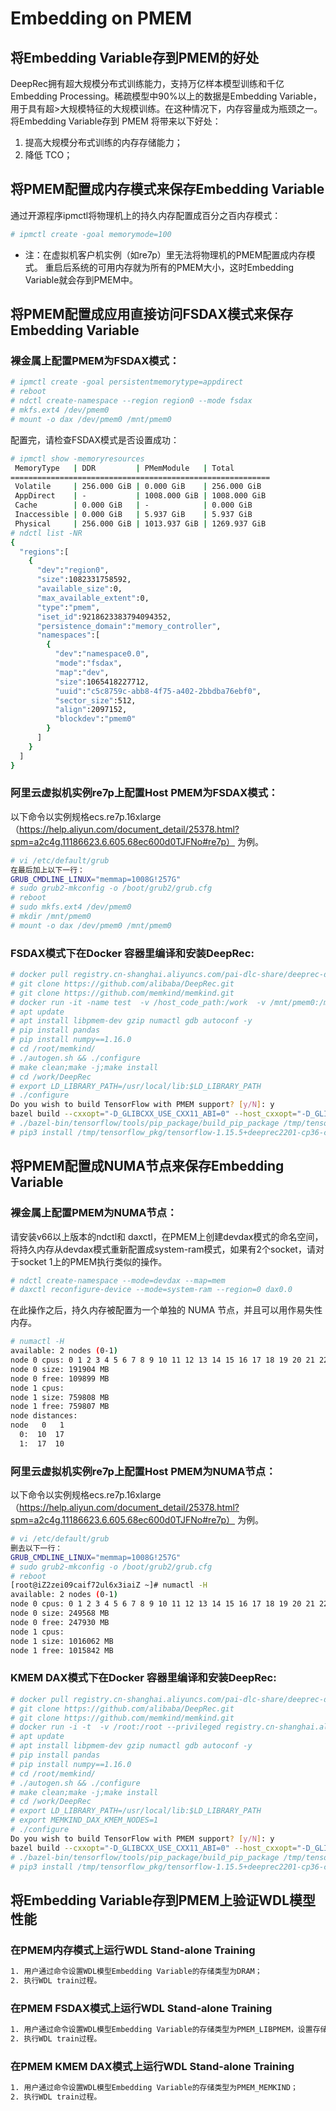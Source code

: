 # Embedding on PMEM
## 将Embedding Variable存到PMEM的好处
DeepRec拥有超大规模分布式训练能力，支持万亿样本模型训练和千亿Embedding Processing。稀疏模型中90%以上的数据是Embedding Variable，用于具有超>大规模特征的大规模训练。在这种情况下，内存容量成为瓶颈之一。将Embedding Variable存到 PMEM 将带来以下好处：
1. 提高大规模分布式训练的内存存储能力；
2. 降低 TCO；
## 将PMEM配置成内存模式来保存Embedding Variable
通过开源程序ipmctl将物理机上的持久内存配置成百分之百内存模式：
```bash
# ipmctl create -goal memorymode=100
```
- 注：在虚拟机客户机实例（如re7p）里无法将物理机的PMEM配置成内存模式。
重启后系统的可用内存就为所有的PMEM大小，这时Embedding Variable就会存到PMEM中。
## 将PMEM配置成应用直接访问FSDAX模式来保存Embedding Variable
### 裸金属上配置PMEM为FSDAX模式：
```bash
# ipmctl create -goal persistentmemorytype=appdirect
# reboot
# ndctl create-namespace --region region0 --mode fsdax
# mkfs.ext4 /dev/pmem0
# mount -o dax /dev/pmem0 /mnt/pmem0
```
配置完，请检查FSDAX模式是否设置成功：
```bash
# ipmctl show -memoryresources
 MemoryType   | DDR         | PMemModule   | Total
==========================================================
 Volatile     | 256.000 GiB | 0.000 GiB    | 256.000 GiB
 AppDirect    | -           | 1008.000 GiB | 1008.000 GiB
 Cache        | 0.000 GiB   | -            | 0.000 GiB
 Inaccessible | 0.000 GiB   | 5.937 GiB    | 5.937 GiB
 Physical     | 256.000 GiB | 1013.937 GiB | 1269.937 GiB
# ndctl list -NR
{
  "regions":[
    {
      "dev":"region0",
      "size":1082331758592,
      "available_size":0,
      "max_available_extent":0,
      "type":"pmem",
      "iset_id":9218623383794094352,
      "persistence_domain":"memory_controller",
      "namespaces":[
        {
          "dev":"namespace0.0",
          "mode":"fsdax",
          "map":"dev",
          "size":1065418227712,
          "uuid":"c5c8759c-abb8-4f75-a402-2bbdba76ebf0",
          "sector_size":512,
          "align":2097152,
          "blockdev":"pmem0"
        }
      ]
    }
  ]
}
```
### 阿里云虚拟机实例re7p上配置Host PMEM为FSDAX模式：
以下命令以实例规格ecs.re7p.16xlarge（https://help.aliyun.com/document_detail/25378.html?spm=a2c4g.11186623.6.605.68ec600d0TJFNo#re7p） 为例。
```bash
# vi /etc/default/grub
在最后加上以下一行：
GRUB_CMDLINE_LINUX="memmap=1008G!257G"
# sudo grub2-mkconfig -o /boot/grub2/grub.cfg
# reboot
# sudo mkfs.ext4 /dev/pmem0
# mkdir /mnt/pmem0
# mount -o dax /dev/pmem0 /mnt/pmem0
```
### FSDAX模式下在Docker 容器里编译和安装DeepRec:
```bash
# docker pull registry.cn-shanghai.aliyuncs.com/pai-dlc-share/deeprec-developer:deeprec-dev-cpu-py36-ubuntu18.04
# git clone https://github.com/alibaba/DeepRec.git
# git clone https://github.com/memkind/memkind.git
# docker run -it -name test  -v /host_code_path:/work  -v /mnt/pmem0:/mnt/pmem0 --privileged registry.cn-shanghai.aliyuncs.com/pai-dlc-share/deeprec-developer:deeprec-dev-cpu-py36-ubuntu18.04 /bin/bash
# apt update
# apt install libpmem-dev gzip numactl gdb autoconf -y
# pip install pandas
# pip install numpy==1.16.0
# cd /root/memkind/
# ./autogen.sh && ./configure
# make clean;make -j;make install
# cd /work/DeepRec
# export LD_LIBRARY_PATH=/usr/local/lib:$LD_LIBRARY_PATH
# ./configure
Do you wish to build TensorFlow with PMEM support? [y/N]: y
bazel build --cxxopt="-D_GLIBCXX_USE_CXX11_ABI=0" --host_cxxopt="-D_GLIBCXX_USE_CXX11_ABI=0" -c opt --copt="-L/usr/local/lib" --copt="-lpmem" --copt="-lmemkind"  --config=opt //tensorflow/tools/pip_package:build_pip_package
# ./bazel-bin/tensorflow/tools/pip_package/build_pip_package /tmp/tensorflow_pkg
# pip3 install /tmp/tensorflow_pkg/tensorflow-1.15.5+deeprec2201-cp36-cp36m-linux_x86_64.whl
```
## 将PMEM配置成NUMA节点来保存Embedding Variable
### 裸金属上配置PMEM为NUMA节点：

请安装v66以上版本的ndctl和 daxctl，在PMEM上创建devdax模式的命名空间，将持久内存从devdax模式重新配置成system-ram模式，如果有2个socket，请对于socket 1上的PMEM执行类似的操作。
```bash
# ndctl create-namespace --mode=devdax --map=mem
# daxctl reconfigure-device --mode=system-ram --region=0 dax0.0
```
在此操作之后，持久内存被配置为一个单独的 NUMA 节点，并且可以用作易失性内存。
```bash
# numactl -H
available: 2 nodes (0-1)
node 0 cpus: 0 1 2 3 4 5 6 7 8 9 10 11 12 13 14 15 16 17 18 19 20 21 22 23 24 25 26 27 28 29 30 31 32 33 34 35 36 37 38 39 40 41 42 43 44 45 46 47
node 0 size: 191904 MB
node 0 free: 109899 MB
node 1 cpus:
node 1 size: 759808 MB
node 1 free: 759807 MB
node distances:
node   0   1
  0:  10  17
  1:  17  10
```
### 阿里云虚拟机实例re7p上配置Host PMEM为NUMA节点：
以下命令以实例规格ecs.re7p.16xlarge（https://help.aliyun.com/document_detail/25378.html?spm=a2c4g.11186623.6.605.68ec600d0TJFNo#re7p） 为例。
```bash
# vi /etc/default/grub
删去以下一行：
GRUB_CMDLINE_LINUX="memmap=1008G!257G"
# sudo grub2-mkconfig -o /boot/grub2/grub.cfg
# reboot
[root@iZ2zei09caif72ul6x3iaiZ ~]# numactl -H
available: 2 nodes (0-1)
node 0 cpus: 0 1 2 3 4 5 6 7 8 9 10 11 12 13 14 15 16 17 18 19 20 21 22 23 24 25 26 27 28 29 30 31 32 33 34 35 36 37 38 39 40 41 42 43 44 45 46 47 48 49 50 51 52 53 54 55 56 57 58 59 60 61 62 63
node 0 size: 249568 MB
node 0 free: 247930 MB
node 1 cpus:
node 1 size: 1016062 MB
node 1 free: 1015842 MB
```
### KMEM DAX模式下在Docker 容器里编译和安装DeepRec:
```bash
# docker pull registry.cn-shanghai.aliyuncs.com/pai-dlc-share/deeprec-developer:deeprec-dev-cpu-py36-ubuntu18.04
# git clone https://github.com/alibaba/DeepRec.git
# git clone https://github.com/memkind/memkind.git
# docker run -i -t  -v /root:/root --privileged registry.cn-shanghai.aliyuncs.com/pai-dlc-share/deeprec-developer:deeprec-dev-cpu-py36-ubuntu18.04 /bin/bash
# apt update
# apt install libpmem-dev gzip numactl gdb autoconf -y
# pip install pandas
# pip install numpy==1.16.0
# cd /root/memkind/
# ./autogen.sh && ./configure
# make clean;make -j;make install
# cd /work/DeepRec
# export LD_LIBRARY_PATH=/usr/local/lib:$LD_LIBRARY_PATH
# export MEMKIND_DAX_KMEM_NODES=1
# ./configure
Do you wish to build TensorFlow with PMEM support? [y/N]: y
bazel build --cxxopt="-D_GLIBCXX_USE_CXX11_ABI=0" --host_cxxopt="-D_GLIBCXX_USE_CXX11_ABI=0" -c opt --copt="-L/usr/local/lib" --copt="-lmemkind"  --config=opt //tensorflow/tools/pip_package:build_pip_package
# ./bazel-bin/tensorflow/tools/pip_package/build_pip_package /tmp/tensorflow_pkg
# pip3 install /tmp/tensorflow_pkg/tensorflow-1.15.5+deeprec2201-cp36-cp36m-linux_x86_64.whl
```
## 将Embedding Variable存到PMEM上验证WDL模型性能
### 在PMEM内存模式上运行WDL Stand-alone Training
```bash
1. 用户通过命令设置WDL模型Embedding Variable的存储类型为DRAM；
2. 执行WDL train过程。
```
### 在PMEM FSDAX模式上运行WDL Stand-alone Training
```bash
1. 用户通过命令设置WDL模型Embedding Variable的存储类型为PMEM_LIBPMEM，设置存储路径指向mount的持久内存目录，设置持久内存上存储数据占用空间大小；
2. 执行WDL train过程。
```
### 在PMEM KMEM DAX模式上运行WDL Stand-alone Training
```bash
1. 用户通过命令设置WDL模型Embedding Variable的存储类型为PMEM_MEMKIND；
2. 执行WDL train过程。
```
